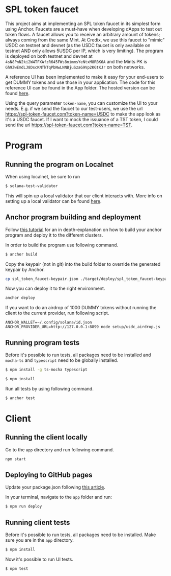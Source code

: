 # SPL token faucet
This project aims at implementing an SPL token faucet in its simplest form using Anchor. Faucets are a must-have when developing dApps to test out token flows. A faucet allows you to receive an arbitrary amount of tokens; always coming from the same Mint. At Credix, we use this faucet to "mimic" USDC on testnet and devnet (as the USDC faucet is only available on testnet AND only allows 5USDC per IP, which is very limiting). The program is deployed on both testnet and devnet at `4sN8PnN2ki2W4TFXAfzR645FWs8nimmsYeNtxM8RBK6A` and the Mints PK is `Gh9ZwEmdLJ8DscKNTkTqPbNwLNNBjuSzaG9Vp2KGtKJr` on both networks.

A reference UI has been implemented to make it easy for your end-users to get DUMMY tokens and use those in your application. The code for this reference UI can be found in the App folder. The hosted version can be found [here](https://spl-token-faucet.com/).

Using the query parameter `token-name`, you can customize the UI to your needs. E.g. if we send the faucet to our test-users, we use the url https://spl-token-faucet.com?token-name=USDC to make the app look as it's a USDC faucet. If I want to mock the issuance of a TST token, I could send the url https://spl-token-faucet.com?token-name=TST.   

# Program
## Running the program on Localnet
When using localnet, be sure to run
```sh
$ solana-test-validator
```
This will spin up a local validator that our client interacts with. More info on setting up  a local validator can be found [here](https://docs.solana.com/developing/test-validator).

## Anchor program building and deployment
Follow [this tutorial](https://dev.to/dabit3/the-complete-guide-to-full-stack-solana-development-with-react-anchor-rust-and-phantom-3291) for an in depth-explanation on how to build your anchor program and deploy it to the different clusters.

In order to build the program use following command.
```sh
$ anchor build
```

Copy the keypair (not in git) into the build folder to override the generated keypair by Anchor.
```sh
cp spl_token_faucet-keypair.json ./target/deploy/spl_token_faucet-keypair.json
```

Now you can deploy it to the right environment.
```sh
anchor deploy
```

If you want to do an airdrop of 1000 DUMMY tokens without running the client to the current provider, run following script.
```shell
ANCHOR_WALLET=~/.config/solana/id.json ANCHOR_PROVIDER_URL=http://127.0.0.1:8899 node setup/usdc_airdrop.js
```

## Running program tests
Before it's possible to run tests, all packages need to be installed and `mocha-ts` and `typescript` need to be globally installed.
```sh
$ npm install -g ts-mocha typescript
```

```sh
$ npm install
```

Run all tests by using following command.
```sh
$ anchor test
```

# Client
## Running the client locally
Go to the `app` directory and run following command.
```sh
npm start
```

## Deploying to GitHub pages
Update your package.json following [this article](https://medium.com/swlh/create-deploy-host-react-app-for-free-github-pages-c1f41bed6497). 

In your terminal, navigate to the `app` folder and run: 
```sh
$ npm run deploy
```

## Running client tests
Before it's possible to run tests, all packages need to be installed. Make sure you are in the `app` directory.
```sh
$ npm install
```

Now it's possible to run UI tests.
```sh
$ npm test
```
